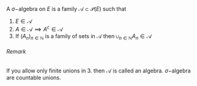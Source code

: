A $\sigma-$algebra on $E$ is a family $\mathcal A\subset \mathcal{P}(E)$ such that
1. $E \in \mathcal A$
2. $A\in \mathcal A \implies A^c \in \mathcal A$
3. If $(A_n)_{n\in \mathbb N}$ is a family of sets in $\mathcal A$ then $\cup_{n\in \mathbb N}A_{n}\in \mathcal A$
###### Remark
If you allow only finite unions in 3. then $\mathcal A$ is called an algebra.
$\sigma-$algebra are countable unions.

